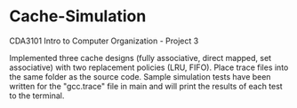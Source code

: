 # Cache-Simulation
CDA3101 Intro to Computer Organization - Project 3

Implemented three cache designs (fully associative, direct mapped, set associative) with two replacement policies (LRU, FIFO).
Place trace files into the same folder as the source code.
Sample simulation tests have been written for the "gcc.trace" file in main and will print the results of each test to the terminal.
